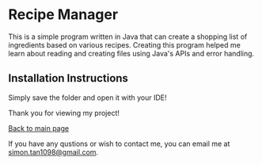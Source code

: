 # Recipe Manager
This is a simple program written in Java that can create a shopping list of ingredients based on various recipes. Creating this program helped me learn about reading and creating files using Java's APIs and error handling.

## Installation Instructions
Simply save the folder and open it with your IDE!

Thank you for viewing my project!

[Back to main page](https://simontan98.github.io "Go to Simon's homepage")

If you have any qustions or wish to contact me, you can email me at simon.tan1098@gmail.com.
